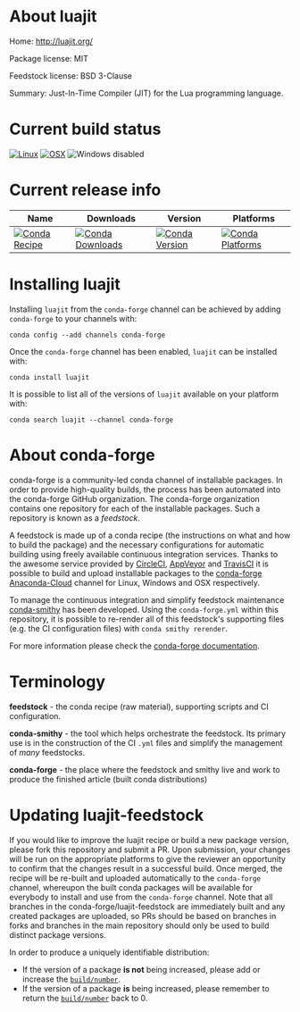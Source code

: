 About luajit
============

Home: http://luajit.org/

Package license: MIT

Feedstock license: BSD 3-Clause

Summary: Just-In-Time Compiler (JIT) for the Lua programming language.



Current build status
====================

[![Linux](https://img.shields.io/circleci/project/github/conda-forge/luajit-feedstock/master.svg?label=Linux)](https://circleci.com/gh/conda-forge/luajit-feedstock)
[![OSX](https://img.shields.io/travis/conda-forge/luajit-feedstock/master.svg?label=macOS)](https://travis-ci.org/conda-forge/luajit-feedstock)
![Windows disabled](https://img.shields.io/badge/Windows-disabled-lightgrey.svg)

Current release info
====================

| Name | Downloads | Version | Platforms |
| --- | --- | --- | --- |
| [![Conda Recipe](https://img.shields.io/badge/recipe-luajit-green.svg)](https://anaconda.org/conda-forge/luajit) | [![Conda Downloads](https://img.shields.io/conda/dn/conda-forge/luajit.svg)](https://anaconda.org/conda-forge/luajit) | [![Conda Version](https://img.shields.io/conda/vn/conda-forge/luajit.svg)](https://anaconda.org/conda-forge/luajit) | [![Conda Platforms](https://img.shields.io/conda/pn/conda-forge/luajit.svg)](https://anaconda.org/conda-forge/luajit) |

Installing luajit
=================

Installing `luajit` from the `conda-forge` channel can be achieved by adding `conda-forge` to your channels with:

```
conda config --add channels conda-forge
```

Once the `conda-forge` channel has been enabled, `luajit` can be installed with:

```
conda install luajit
```

It is possible to list all of the versions of `luajit` available on your platform with:

```
conda search luajit --channel conda-forge
```


About conda-forge
=================

conda-forge is a community-led conda channel of installable packages.
In order to provide high-quality builds, the process has been automated into the
conda-forge GitHub organization. The conda-forge organization contains one repository
for each of the installable packages. Such a repository is known as a *feedstock*.

A feedstock is made up of a conda recipe (the instructions on what and how to build
the package) and the necessary configurations for automatic building using freely
available continuous integration services. Thanks to the awesome service provided by
[CircleCI](https://circleci.com/), [AppVeyor](http://www.appveyor.com/)
and [TravisCI](https://travis-ci.org/) it is possible to build and upload installable
packages to the [conda-forge](https://anaconda.org/conda-forge)
[Anaconda-Cloud](http://docs.anaconda.org/) channel for Linux, Windows and OSX respectively.

To manage the continuous integration and simplify feedstock maintenance
[conda-smithy](http://github.com/conda-forge/conda-smithy) has been developed.
Using the ``conda-forge.yml`` within this repository, it is possible to re-render all of
this feedstock's supporting files (e.g. the CI configuration files) with ``conda smithy rerender``.

For more information please check the [conda-forge documentation](https://conda-forge.org/docs/).

Terminology
===========

**feedstock** - the conda recipe (raw material), supporting scripts and CI configuration.

**conda-smithy** - the tool which helps orchestrate the feedstock.
                   Its primary use is in the construction of the CI ``.yml`` files
                   and simplify the management of *many* feedstocks.

**conda-forge** - the place where the feedstock and smithy live and work to
                  produce the finished article (built conda distributions)


Updating luajit-feedstock
=========================

If you would like to improve the luajit recipe or build a new
package version, please fork this repository and submit a PR. Upon submission,
your changes will be run on the appropriate platforms to give the reviewer an
opportunity to confirm that the changes result in a successful build. Once
merged, the recipe will be re-built and uploaded automatically to the
`conda-forge` channel, whereupon the built conda packages will be available for
everybody to install and use from the `conda-forge` channel.
Note that all branches in the conda-forge/luajit-feedstock are
immediately built and any created packages are uploaded, so PRs should be based
on branches in forks and branches in the main repository should only be used to
build distinct package versions.

In order to produce a uniquely identifiable distribution:
 * If the version of a package **is not** being increased, please add or increase
   the [``build/number``](http://conda.pydata.org/docs/building/meta-yaml.html#build-number-and-string).
 * If the version of a package **is** being increased, please remember to return
   the [``build/number``](http://conda.pydata.org/docs/building/meta-yaml.html#build-number-and-string)
   back to 0.